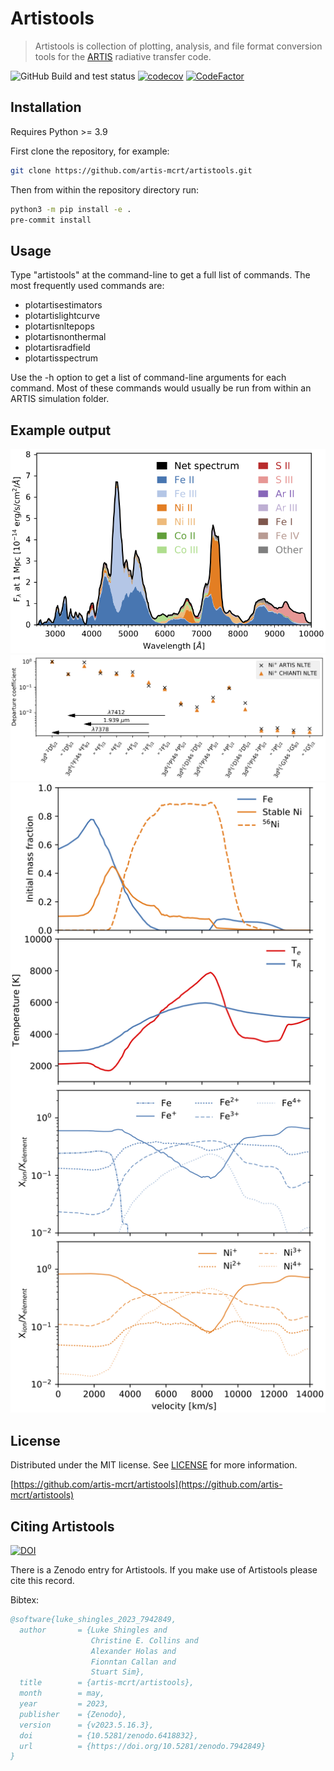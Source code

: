 # Artistools

> Artistools is collection of plotting, analysis, and file format conversion tools for the [ARTIS](https://github.com/artis-mcrt/artis) radiative transfer code.

![GitHub Build and test status](https://github.com/artis-mcrt/artistools/workflows/Build%20and%20test/badge.svg)
[![codecov](https://codecov.io/gh/artis-mcrt/artistools/branch/main/graph/badge.svg?token=XFlarJqeZd)](https://codecov.io/gh/artis-mcrt/artistools)
[![CodeFactor](https://www.codefactor.io/repository/github/artis-mcrt/artistools/badge)](https://www.codefactor.io/repository/github/artis-mcrt/artistools)

## Installation
Requires Python >= 3.9

First clone the repository, for example:
```sh
git clone https://github.com/artis-mcrt/artistools.git
```
Then from within the repository directory run:
```sh
python3 -m pip install -e .
pre-commit install
```

## Usage
Type "artistools" at the command-line to get a full list of commands. The most frequently used commands are:
- plotartisestimators
- plotartislightcurve
- plotartisnltepops
- plotartisnonthermal
- plotartisradfield
- plotartisspectrum

Use the -h option to get a list of command-line arguments for each command. Most of these commands would usually be run from within an ARTIS simulation folder.

## Example output

![Emission plot](https://github.com/artis-mcrt/artistools/raw/main/images/fig-emission.png)
![NLTE plot](https://github.com/artis-mcrt/artistools/raw/main/images/fig-nlte-Ni.png)
![Estimator plot](https://github.com/artis-mcrt/artistools/raw/main/images/fig-estimators.png)

## License
Distributed under the MIT license. See [LICENSE](https://github.com/artis-mcrt/artistools/blob/main/LICENSE) for more information.

[https://github.com/artis-mcrt/artistools](https://github.com/artis-mcrt/artistools)


## Citing Artistools
[![DOI](https://zenodo.org/badge/DOI/10.5281/zenodo.7942849.svg)](https://doi.org/10.5281/zenodo.7942849)

There is a Zenodo entry for Artistools. If you make use of Artistools please cite this record.

Bibtex:
```bibtex
@software{luke_shingles_2023_7942849,
  author       = {Luke Shingles and
                  Christine E. Collins and
                  Alexander Holas and
                  Fionntan Callan and
                  Stuart Sim},
  title        = {artis-mcrt/artistools},
  month        = may,
  year         = 2023,
  publisher    = {Zenodo},
  version      = {v2023.5.16.3},
  doi          = {10.5281/zenodo.6418832},
  url          = {https://doi.org/10.5281/zenodo.7942849}
}
```
